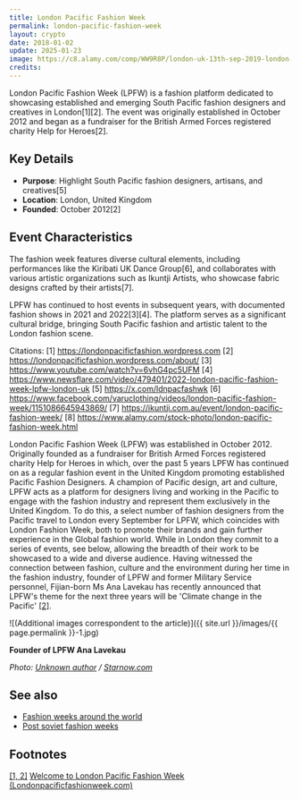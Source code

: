 ```yaml
---
title: London Pacific Fashion Week
permalink: london-pacific-fashion-week
layout: crypto
date: 2018-01-02
update: 2025-01-23
image: https://c8.alamy.com/comp/WW9R8P/london-uk-13th-sep-2019-london-pacific-fashion-week-2019-showcases-it-lastest-collection-to-fights-climate-change-with-materials-from-tree-plant-and-leaves-at-royal-horseguards-hotel-on-13-september-2019-london-uk-credit-picture-capitalalamy-live-news-WW9R8P.jpg
credits:
---
```


London Pacific Fashion Week (LPFW) is a fashion platform dedicated to showcasing established and emerging South Pacific fashion designers and creatives in London[1][2]. The event was originally established in October 2012 and began as a fundraiser for the British Armed Forces registered charity Help for Heroes[2].

## Key Details

- **Purpose**: Highlight South Pacific fashion designers, artisans, and creatives[5]
- **Location**: London, United Kingdom
- **Founded**: October 2012[2]

## Event Characteristics

The fashion week features diverse cultural elements, including performances like the Kiribati UK Dance Group[6], and collaborates with various artistic organizations such as Ikuntji Artists, who showcase fabric designs crafted by their artists[7].

LPFW has continued to host events in subsequent years, with documented fashion shows in 2021 and 2022[3][4]. The platform serves as a significant cultural bridge, bringing South Pacific fashion and artistic talent to the London fashion scene.

Citations:
[1] https://londonpacificfashion.wordpress.com
[2] https://londonpacificfashion.wordpress.com/about/
[3] https://www.youtube.com/watch?v=6vhG4pc5UFM
[4] https://www.newsflare.com/video/479401/2022-london-pacific-fashion-week-lpfw-london-uk
[5] https://x.com/ldnpacfashwk
[6] https://www.facebook.com/varuclothing/videos/london-pacific-fashion-week/1151086645943869/
[7] https://ikuntji.com.au/event/london-pacific-fashion-week/
[8] https://www.alamy.com/stock-photo/london-pacific-fashion-week.html


London Pacific Fashion Week (LPFW) was established in October 2012. Originally founded as a fundraiser for British Armed Forces registered charity Help for Heroes in which, over the past 5 years LPFW has continued on as a regular fashion event in the United Kingdom promoting established Pacific Fashion Designers. A champion of Pacific design, art and culture, LPFW acts as a platform for designers living and working in the Pacific to engage with the fashion industry and represent them exclusively in the United Kingdom. To do this, a select number of fashion designers from the Pacific travel to London every September for LPFW, which coincides with London Fashion Week, both to promote their brands and gain further experience in the Global fashion world. While in London they commit to a series of events, see below, allowing the breadth of their work to be showcased to a wide and diverse audience. Having witnessed the connection between fashion, culture and the environment during her time in the fashion industry, founder of LPFW and former Military Service personnel, Fijian-born Ms Ana Lavekau has recently announced that LPFW's theme for the next three years will be 'Climate change in the Pacific' <span id="a2">[\[2\]](#f2)</span>.

![(Additional images correspondent to the article)]({{ site.url }}/images/{{ page.permalink }}-1.jpg)

**Founder of LPFW Ana Lavekau**

*Photo: [Unknown author](https://www.starnow.com/analavekau/photos/9925768) / [Starnow.com](https://www.starnow.com/analavekau/photos/9925768)*                      

## See also

+ [Fashion weeks around the world](fashion-weeks-around-the-world)
+ [Post soviet fashion weeks](post-soviet-fashion-weeks)

## Footnotes

[[1, 2]](#a2) <span id="f2"></span> [Welcome to London Pacific Fashion Week (Londonpacificfashionweek.com)](https://londonpacificfashionweek.com)
